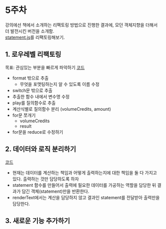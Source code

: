 # 5주차

강의에선 책에서 소개하는 리팩토링 방법으로 진행한 결과에, 모던 객체지향을 더해서 더 발전시킨 버전을 소개함.  
[statement.js](../challenge/statement.js)를 리팩토링해보기.

## 1. 로우레벨 리팩토링

목표: 관심있는 부분을 빠르게 파악하기 [코드](../challenge/statement-1.js)

- format 밖으로 추출
  - 무엇을 포맷팅하는지 알 수 있도록 이름 수정
- switch문 밖으로 추출
- 추출한 함수 내에서 변수명 수정
- play를 질의함수로 추출
- 계산식별로 질의함수 분리 (volumeCredits, amount)
- for문 쪼개기
  - volumeCredits
  - result
- for문을 reduce로 수정하기

## 2. 데이터와 로직 분리하기

[코드](../challenge/statement-2.js)

- 현재는 데이터를 계산하는 책임과 어떻게 출력하는지에 대한 책임을 둘 다 가지고 있다. 출력하는 것만 담당하도록 하자
- statement 함수를 만들어서 출력에 필요한 데이터를 가공하는 역할을 담당한 뒤 결과가 담긴 객체(statement)만을 반환한다.
- renderText에서는 계산을 담당하지 않고 결과인 statement를 전달받아 출력만을 담당한다.

## 3. 새로운 기능 추가하기
